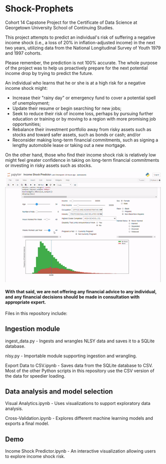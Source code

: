 # Shock-Prophets

Cohort 14 Capstone Project for the Certificate of Data Science at Georgetown University School of Continuing Studies.

This project attempts to predict an individual's risk of suffering a negative income shock (i.e., a loss of 20% in inflation-adjusted income) in the next two years, utilizing data from the National Longitudinal Survey of Youth 1979 and 1997 cohorts.

Please remember, the prediction is not 100% accurate. The whole purpose of the project was to help us proactively prepare for the next potential income drop by trying to predict the future. 

An individual who learns that he or she is at a high risk for a negative income shock might:
-	Increase their "rainy day" or emergency fund to cover a potential spell of unemployment;
-	Update their resume or begin searching for new jobs;
-	Seek to reduce their risk of income loss, perhaps by pursuing further education or training or by moving to a region with more promising job opportunities;
-	Rebalance their investment portfolio away from risky assets such as stocks and toward safer assets, such as bonds or cash; and/or
-	Reconsider making long-term financial commitments, such as signing a lengthy automobile lease or taking out a new mortgage.

On the other hand, those who find their income shock risk is relatively low might feel greater confidence in taking on long-term financial commitments or investing in risky assets such as stocks.

![Income Shock predictor Demo](Income-Shock-Predictor.gif)

#### With that said, we are not offering any financial advice to any individual, and any financial decisions should be made in consultation with appropriate expert.


Files in this repository include:

## Ingestion module

ingest_data.py - Ingests and wrangles NLSY data and saves it to a SQLite database.

nlsy.py - Importable module supporting ingestion and wrangling.

Export Data to CSV.ipynb - Saves data from the SQLite database to CSV. Most of the other Python scripts in this repository use the CSV version of the data for speedier loading.

## Data analysis and model selection

Visual Analytics.ipynb - Uses visualizations to support exploratory data analysis.

Cross-Validation.ipynb - Explores different machine learning models and exports a final model.

## Demo

Income Shock Predictor.ipynb - An interactive visualization allowing users to explore income shock risk.
